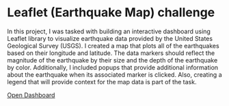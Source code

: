 # Leaflet (Earthquake Map) challenge

In this project, I was tasked with building an interactive dashboard using Leaflet library to visualize earthquake data provided by the United States Geological Survey (USGS). I created a map that plots all of the earthquakes based on their longitude and latitude. The data markers should reflect the magnitude of the earthquake by their size and the depth of the earthquake by color. Additionally, I included popups that provide additional information about the earthquake when its associated marker is clicked. Also, creating a legend that will provide context for the map data is part of the task.

[Open Dashboard](file:///C:/Users/ashle/leaflet-challenge/index.html "Open Dashboard")




